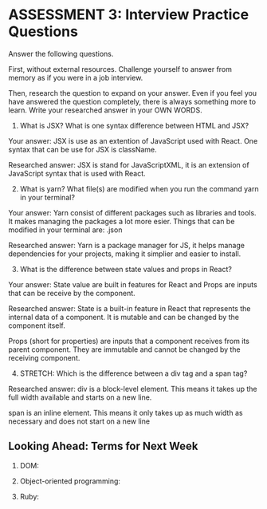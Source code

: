# ASSESSMENT 3: Interview Practice Questions

Answer the following questions.

First, without external resources. Challenge yourself to answer from memory as if you were in a job interview.

Then, research the question to expand on your answer. Even if you feel you have answered the question completely, there is always something more to learn. Write your researched answer in your OWN WORDS.

1. What is JSX? What is one syntax difference between HTML and JSX?

Your answer: JSX is use as an extention of JavaScript used with React. One syntax that can be use for JSX is className.

Researched answer: JSX is stand for JavaScriptXML, it is an extension of JavaScript syntax that is used with React.

2. What is yarn? What file(s) are modified when you run the command yarn in your terminal?

Your answer: Yarn consist of different packages such as libraries and tools. It makes managing the packages a lot more esier. Things that can be modified in your terminal are: .json

Researched answer: Yarn is a package manager for JS, it helps manage dependencies for your projects, making it simplier and easier to install.

3. What is the difference between state values and props in React?

Your answer: State value are built in features for React and Props are inputs that can be receive by the component.

Researched answer: State is a built-in feature in React that represents the internal data of a component. It is mutable and can be changed by the component itself.
<!-- const Tracker = () => {
  const [miles, setMiles] = useState(0)
  const [color, setColor] = useState("turquoise")

  const addMile = () => {
    setMiles(miles + 1)
  } -->
  Props (short for properties) are inputs that a component receives from its parent component. They are immutable and cannot be changed by the receiving component.
  <!-- const WelcomeMessage = (props) => {
  return <div>Welcome, {props.name}!</div>;
} -->

4. STRETCH: Which is the difference between a div tag and a span tag?

Researched answer: div is a block-level element. This means it takes up the full width available and starts on a new line.

span is an inline element. This means it only takes up as much width as necessary and does not start on a new line

## Looking Ahead: Terms for Next Week

1. DOM: 

2. Object-oriented programming:

3. Ruby:
